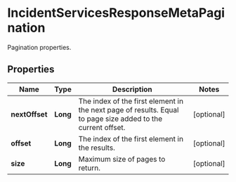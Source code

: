 

# IncidentServicesResponseMetaPagination

Pagination properties.
## Properties

Name | Type | Description | Notes
------------ | ------------- | ------------- | -------------
**nextOffset** | **Long** | The index of the first element in the next page of results. Equal to page size added to the current offset. |  [optional]
**offset** | **Long** | The index of the first element in the results. |  [optional]
**size** | **Long** | Maximum size of pages to return. |  [optional]




